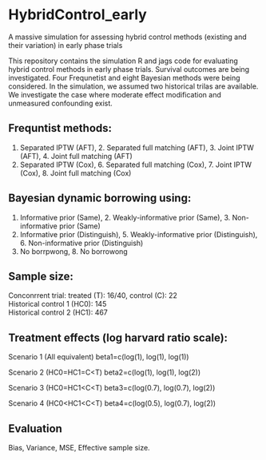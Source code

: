 # HybridControl_early
A massive simulation for assessing hybrid control methods (existing and their variation) in early phase trials

This repository contains the simulation R and jags code for evaluating hybrid control methods in early phase trials. Survival outcomes are being investigated. Four Frequnetist and eight Bayesian methods were being considered. In the simulation, we assumed two historical trilas are available. We investigate the case where moderate effect modification and unmeasured confounding exist. 

## Frequntist methods: 
1. Separated IPTW (AFT), 2. Separated full matching (AFT), 3. Joint IPTW (AFT), 4. Joint full matching (AFT)
5. Separated IPTW (Cox), 6. Separated full matching (Cox), 7. Joint IPTW (Cox), 8. Joint full matching (Cox)

## Bayesian dynamic borrowing using:
1. Informative prior (Same), 2. Weakly-informative prior (Same), 3. Non-informative prior (Same)
4. Informative prior (Distinguish), 5. Weakly-informative prior (Distinguish), 6. Non-informative prior (Distinguish)
7. No borrpwong, 8. No borrowong

## Sample size: 
Conconrrent trial: treated (T): 16/40, control (C): 22<br>
Historical control 1 (HC0): 145<br>
Historical control 2 (HC1): 467<br>

## Treatment effects (log harvard ratio scale):
Scenario 1 (All equivalent)
beta1=c(log(1), log(1), log(1))

Scenario 2 (HC0=HC1=C<T)
beta2=c(log(1), log(1), log(2))

Scenario 3 (HC0=HC1<C<T)
beta3=c(log(0.7), log(0.7), log(2))

Scenario 4  (HC0<HC1<C<T)
beta4=c(log(0.5), log(0.7), log(2))

## Evaluation
Bias, Variance, MSE, Effective sample size.
